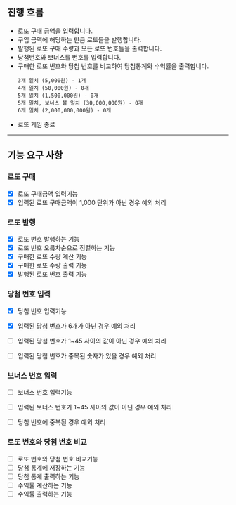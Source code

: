 ## 진행 흐름

- 로또 구매 금액을 입력합니다.
- 구입 금액에 해당하는 만큼 로또들을 발행합니다.
- 발행된 로또 구매 수량과 모든 로또 번호들을 출력합니다.
- 당첨번호와 보너스를 번호를 입력합니다.
- 구매한 로또 번호와 당첨 번호를 비교하여 당첨통계와 수익률을 출력합니다.
    ```
    3개 일치 (5,000원) - 1개
    4개 일치 (50,000원) - 0개
    5개 일치 (1,500,000원) - 0개
    5개 일치, 보너스 볼 일치 (30,000,000원) - 0개
    6개 일치 (2,000,000,000원) - 0개
    ```
- 로또 게임 종료
---

## 기능 요구 사항
### 로또 구매
- [x] 로또 구매금액 입력기능
- [x] 입력된 로또 구매금액이 1,000 단위가 아닌 경우 예외 처리

### 로또 발행
- [x] 로또 번호 발행하는 기능
- [x] 로또 번호 오름차순으로 정렬하는 기능
- [x] 구매한 로또 수량 계산 기능
- [x] 구매한 로또 수량 출력 기능
- [x] 발행된 로또 번호 출력 기능

### 당첨 번호 입력
- [x] 당첨 번호 입력기능
- [x] 입력된 당첨 번호가 6개가 아닌 경우 예외 처리
- [ ] 입력된 당첨 번호가 1~45 사이의 값이 아닌 경우 예외 처리
- [ ] 입력된 당첨 번호가 중복된 숫자가 있을 경우 예외 처리


### 보너스 번호 입력
- [ ] 보너스 번호 입력기능
- [ ] 입력된 보너스 번호가 1~45 사이의 값이 아닌 경우 예외 처리
- [ ] 당첨 번호에 중복된 경우 예외 처리


### 로또 번호와 당첨 번호 비교
- [ ] 로또 번호와 당첨 번호 비교기능
- [ ] 당첨 통계에 저장하는 기능
- [ ] 당첨 통계 출력하는 기능
- [ ] 수익률 계산하는 기능
- [ ] 수익률 출력하는 기능
